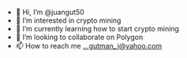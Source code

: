 - 👋 Hi, I’m @juangut50
- 👀 I’m interested in crypto mining
- 🌱 I’m currently learning how to start crypto mining
- 💞️ I’m looking to collaborate on Polygon
- 📫 How to reach me ...gutman_j@yahoo.com

<!---
juangut50/juangut50 is a ✨ special ✨ repository because its `README.md` (this file) appears on your GitHub profile.
You can click the Preview link to take a look at your changes.
--->
